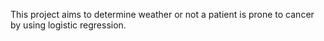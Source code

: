 This project aims to determine weather or not a patient is prone to cancer by using logistic regression.
